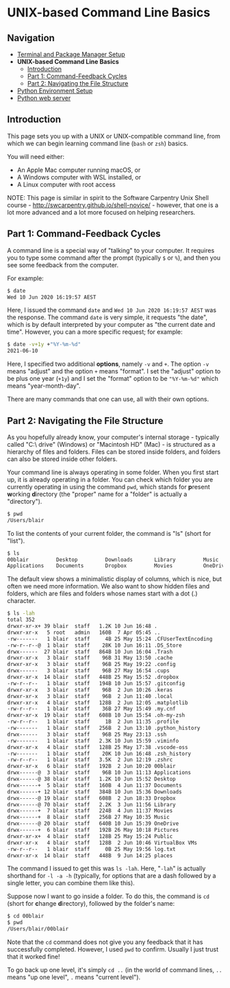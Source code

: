 # UNIX-based Command Line Basics

## Navigation

- [Terminal and Package Manager Setup](01-terminal-setup.md)
- **UNIX-based Command Line Basics**
    - [Introduction](#introduction)
    - [Part 1: Command-Feedback Cycles](#part1)
    - [Part 2: Navigating the File Structure](#part2)
- [Python Environment Setup](03-python-setup.md)
- [Python web server](04-python-web-server.md)

<a name="introduction"></a>
## Introduction

This page sets you up with a UNIX or UNIX-compatible command line, from which we can begin learning command line (`bash` or `zsh`) basics.

You will need either:
- An Apple Mac computer running macOS, or
- A Windows computer with WSL installed, or
- A Linux computer with root access

NOTE: This page is similar in spirit to the Software Carpentry Unix Shell course - http://swcarpentry.github.io/shell-novice/ - however, that one is a lot more advanced and a lot more focused on helping researchers.

<a name="part1"></a>
## Part 1: Command-Feedback Cycles

A command line is a special way of "talking" to your computer. It requires you to type some command after the prompt (typically `$` or `%`), and then you see some feedback from the computer.

For example:

```bash
$ date
Wed 10 Jun 2020 16:19:57 AEST
```

Here, I issued the command `date` and `Wed 10 Jun 2020 16:19:57 AEST` was the response. The command `date` is very simple, it requests "the date", which is by default interpreted by your computer as "the current date and time". However, you can a more specific request; for example:

```bash
$ date -v+1y +"%Y-%m-%d"
2021-06-10
```

Here, I specified two additional **options**, namely `-v` and `+`. The option `-v` means "adjust" and the option `+` means "format". I set the "adjust" option to be plus one year (`+1y`) and I set the "format" option to be `"%Y-%m-%d"` which means "year-month-day".

There are many commands that one can use, all with their own options.

<a name="part2"></a>
## Part 2: Navigating the File Structure

As you hopefully already know, your computer's internal storage - typically called "C:\ drive" (Windows) or "Macintosh HD" (Mac) - is structured as a hierarchy of files and folders. Files can be stored inside folders, and folders can also be stored inside other folders.

Your command line is always operating in some folder. When you first start up, it is already operating in a folder. You can check which folder you are currently operating in using the command `pwd`, which stands for **p**resent **w**orking **d**irectory (the "proper" name for a "folder" is actually a "directory").

```bash
$ pwd
/Users/blair
```

To list the contents of your current folder, the command is "ls" (short for "list").

```bash
$ ls 
00blair         Desktop         Downloads       Library         Music           Pictures        VirtualBox VMs  places
Applications    Documents       Dropbox         Movies          OneDrive        Public          log.txt
```

The default view shows a minimalistic display of columns, which is nice, but often we need more information. We also want to show hidden files and folders, which are files and folders whose names start with a dot (.) character.

```bash
$ ls -lah
total 352
drwxr-xr-x+ 39 blair  staff   1.2K 10 Jun 16:48 .
drwxr-xr-x   5 root   admin   160B  7 Apr 05:45 ..
-rw-------   1 blair  staff     4B 25 May 15:24 .CFUserTextEncoding
-rw-r--r--@  1 blair  staff    28K 10 Jun 16:11 .DS_Store
drwx------  27 blair  staff   864B 10 Jun 16:04 .Trash
drwxr-xr-x   3 blair  staff    96B 31 May 13:50 .cache
drwxr-xr-x   3 blair  staff    96B 25 May 19:22 .config
drwx------   3 blair  staff    96B 27 May 16:54 .cups
drwxr-xr-x  14 blair  staff   448B 25 May 15:52 .dropbox
-rw-r--r--   1 blair  staff   194B 10 Jun 15:57 .gitconfig
drwxr-xr-x   3 blair  staff    96B  2 Jun 10:26 .keras
drwxr-xr-x   3 blair  staff    96B  2 Jun 11:40 .local
drwxr-xr-x   4 blair  staff   128B  2 Jun 12:05 .matplotlib
-rw-r--r--   1 blair  staff    36B 27 May 15:49 .my.cnf
drwxr-xr-x  19 blair  staff   608B 10 Jun 15:54 .oh-my-zsh
-rw-r--r--   1 blair  staff     1B  2 Jun 11:35 .profile
-rw-------   1 blair  staff   256B  2 Jun 13:10 .python_history
drwx------   3 blair  staff    96B 25 May 23:13 .ssh
-rw-------   1 blair  staff   2.3K 10 Jun 15:59 .viminfo
drwxr-xr-x   4 blair  staff   128B 25 May 17:38 .vscode-oss
-rw-------   1 blair  staff    20K 10 Jun 16:48 .zsh_history
-rw-r--r--   1 blair  staff   3.5K  2 Jun 12:19 .zshrc
drwxr-xr-x   6 blair  staff   192B  2 Jun 10:20 00blair
drwx------@  3 blair  staff    96B 10 Jun 11:13 Applications
drwx------@ 38 blair  staff   1.2K 10 Jun 15:52 Desktop
drwx------+  5 blair  staff   160B  4 Jun 11:37 Documents
drwx------+ 12 blair  staff   384B 10 Jun 15:36 Downloads
drwx------@ 19 blair  staff   608B  2 Jun 18:33 Dropbox
drwx------@ 70 blair  staff   2.2K  3 Jun 11:56 Library
drwx------+  7 blair  staff   224B  4 Jun 11:37 Movies
drwx------+  8 blair  staff   256B 27 May 10:35 Music
drwx------@ 20 blair  staff   640B 10 Jun 15:39 OneDrive
drwx------+  6 blair  staff   192B 26 May 10:18 Pictures
drwxr-xr-x+  4 blair  staff   128B 25 May 15:24 Public
drwxr-xr-x   4 blair  staff   128B  2 Jun 10:46 VirtualBox VMs
-rw-r--r--   1 blair  staff     0B 25 May 19:56 log.txt
drwxr-xr-x  14 blair  staff   448B  9 Jun 14:25 places
```

The command I issued to get this was `ls -lah`. Here, "`-lah`" is actually shorthand for `-l -a -h` (typically, for options that are a dash followed by a single letter, you can combine them like this).

Suppose now I want to go inside a folder. To do this, the command is `cd` (short for **c**hange **d**irectory), followed by the folder's name:

```bash
$ cd 00blair
$ pwd
/Users/blair/00blair
```

Note that the `cd` command does not give you any feedback that it has successfully completed. However, I used `pwd` to confirm. Usually I just trust that it worked fine!

To go back up one level, it's simply `cd ..` (in the world of command lines, `..` means "up one level", `.` means "current level").